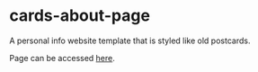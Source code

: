 # cards-about-page
A personal info website template that is styled like old postcards.

Page can be accessed [here](http://nhawkins10.github.io/cards-about-page/).
